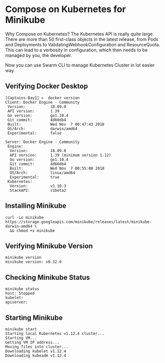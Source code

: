 # Compose on Kubernetes for Minikube

Why Compose on Kubernetes? The Kubernetes API is really quite large. There are more than 50 first-class objects in the latest release, from Pods and Deployments to ValidatingWebhookConfiguration and ResourceQuota. This can lead to a verbosity in configuration, which then needs to be managed by you, the developer. 

Now you can use Swarm CLI to manage Kubernetes Cluster in lot easier way. 


## Verifying Docker Desktop

```
[Captains-Bay]🚩 >  docker version
Client: Docker Engine - Community
 Version:           18.09.0
 API version:       1.39
 Go version:        go1.10.4
 Git commit:        4d60db4
 Built:             Wed Nov  7 00:47:43 2018
 OS/Arch:           darwin/amd64
 Experimental:      false

Server: Docker Engine - Community
 Engine:
  Version:          18.09.0
  API version:      1.39 (minimum version 1.12)
  Go version:       go1.10.4
  Git commit:       4d60db4
  Built:            Wed Nov  7 00:55:00 2018
  OS/Arch:          linux/amd64
  Experimental:     true
 Kubernetes:
  Version:          v1.10.3
  StackAPI:         v1beta2
  ```




## Installing Minikube

```
curl -Lo minikube https://storage.googleapis.com/minikube/releases/latest/minikube-darwin-amd64 \
  && chmod +x minikube
```


## Verifying Minikube Version

```
minikube version
minikube version: v0.32.0
```

## Checking Minikube Status

```
minikube status
host: Stopped
kubelet:
apiserver:
```

## Starting Minikube

```
minikube start
Starting local Kubernetes v1.12.4 cluster...
Starting VM...
Getting VM IP address...
Moving files into cluster...
Downloading kubelet v1.12.4
Downloading kubeadm v1.12.4



```

## 
